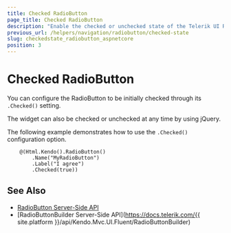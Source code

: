 ```yaml
---
title: Checked RadioButton
page_title: Checked RadioButton
description: "Enable the checked or unchecked state of the Telerik UI RadioButton for {{ site.framework }}."
previous_url: /helpers/navigation/radiobutton/checked-state
slug: checkedstate_radiobutton_aspnetcore
position: 3
---
```


# Checked RadioButton

You can configure the RadioButton to be initially checked through its `.Checked()` setting.

The widget can also be checked or unchecked at any time by using jQuery.

The following example demonstrates how to use the `.Checked()` configuration option.

```HtmlHelper
    @(Html.Kendo().RadioButton()
        .Name("MyRadioButton")
        .Label("I agree")
        .Checked(true))
```

## See Also

* [RadioButton Server-Side API](/api/radiobutton)
* [RadioButtonBuilder Server-Side API](https://docs.telerik.com/{{ site.platform }}/api/Kendo.Mvc.UI.Fluent/RadioButtonBuilder)
